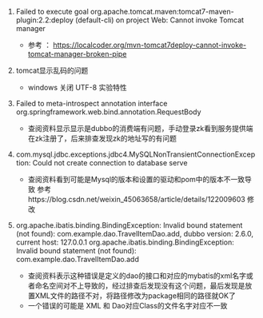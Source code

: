 1. Failed to execute goal org.apache.tomcat.maven:tomcat7-maven-plugin:2.2:deploy (default-cli) on project Web: Cannot invoke Tomcat manager

    - 参考 ： https://localcoder.org/mvn-tomcat7deploy-cannot-invoke-tomcat-manager-broken-pipe

2. tomcat显示乱码的问题   
    - windows 关闭 UTF-8  实验特性
   
3. Failed to meta-introspect annotation interface org.springframework.web.bind.annotation.RequestBody
   - 查阅资料显示显示是dubbo的消费端有问题，手动登录zk看到服务提供端在zk注册了，后来排查发现zk的地址写的有问题
      
4. com.mysql.jdbc.exceptions.jdbc4.MySQLNonTransientConnectionException: Could not create connection to database serve
   - 查阅资料看到可能是Mysql的版本和设置的驱动和pom中的版本不一致导致  参考https://blog.csdn.net/weixin_45063658/article/details/122009603 修改
    
5.  org.apache.ibatis.binding.BindingException: Invalid bound statement (not found): com.example.dao.TravelItemDao.add, dubbo version: 2.6.0, current host: 127.0.0.1
    org.apache.ibatis.binding.BindingException: Invalid bound statement (not found): com.example.dao.TravelItemDao.add
    - 查阅资料表示这种错误是定义的dao的接口和对应的mybatis的xml名字或者命名空间对不上导致的，经过排查后发现没有这个问题，最后发现是放置XML文件的路径不对，将路径修改为package相同的路径就OK了
    - 一个错误的可能是 XML 和 Dao对应Class的文件名字对应不一致